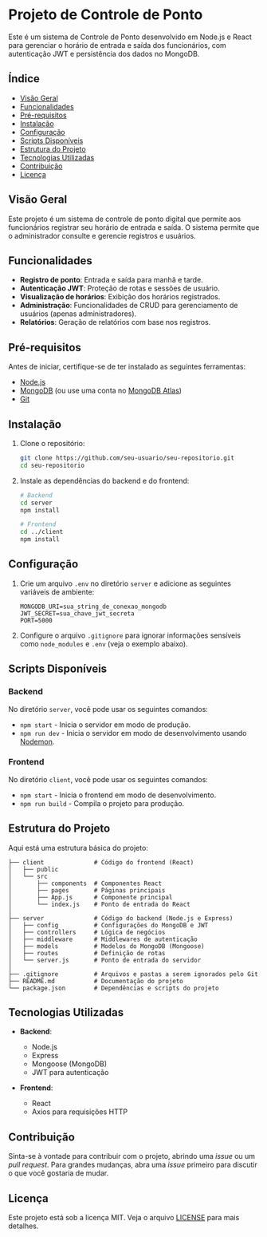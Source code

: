 
# Projeto de Controle de Ponto

Este é um sistema de Controle de Ponto desenvolvido em Node.js e React para gerenciar o horário de entrada e saída dos funcionários, com autenticação JWT e persistência dos dados no MongoDB.

## Índice
- [Visão Geral](#visão-geral)
- [Funcionalidades](#funcionalidades)
- [Pré-requisitos](#pré-requisitos)
- [Instalação](#instalação)
- [Configuração](#configuração)
- [Scripts Disponíveis](#scripts-disponíveis)
- [Estrutura do Projeto](#estrutura-do-projeto)
- [Tecnologias Utilizadas](#tecnologias-utilizadas)
- [Contribuição](#contribuição)
- [Licença](#licença)

## Visão Geral

Este projeto é um sistema de controle de ponto digital que permite aos funcionários registrar seu horário de entrada e saída. O sistema permite que o administrador consulte e gerencie registros e usuários. 

## Funcionalidades

- **Registro de ponto**: Entrada e saída para manhã e tarde.
- **Autenticação JWT**: Proteção de rotas e sessões de usuário.
- **Visualização de horários**: Exibição dos horários registrados.
- **Administração**: Funcionalidades de CRUD para gerenciamento de usuários (apenas administradores).
- **Relatórios**: Geração de relatórios com base nos registros.

## Pré-requisitos

Antes de iniciar, certifique-se de ter instalado as seguintes ferramentas:

- [Node.js](https://nodejs.org/)
- [MongoDB](https://www.mongodb.com/) (ou use uma conta no [MongoDB Atlas](https://www.mongodb.com/cloud/atlas))
- [Git](https://git-scm.com/)

## Instalação

1. Clone o repositório:
   ```bash
   git clone https://github.com/seu-usuario/seu-repositorio.git
   cd seu-repositorio
   ```

2. Instale as dependências do backend e do frontend:
   ```bash
   # Backend
   cd server
   npm install

   # Frontend
   cd ../client
   npm install
   ```

## Configuração

1. Crie um arquivo `.env` no diretório `server` e adicione as seguintes variáveis de ambiente:

   ```plaintext
   MONGODB_URI=sua_string_de_conexao_mongodb
   JWT_SECRET=sua_chave_jwt_secreta
   PORT=5000
   ```

2. Configure o arquivo `.gitignore` para ignorar informações sensíveis como `node_modules` e `.env` (veja o exemplo abaixo).

## Scripts Disponíveis

### Backend

No diretório `server`, você pode usar os seguintes comandos:

- `npm start` - Inicia o servidor em modo de produção.
- `npm run dev` - Inicia o servidor em modo de desenvolvimento usando [Nodemon](https://nodemon.io/).

### Frontend

No diretório `client`, você pode usar os seguintes comandos:

- `npm start` - Inicia o frontend em modo de desenvolvimento.
- `npm run build` - Compila o projeto para produção.

## Estrutura do Projeto

Aqui está uma estrutura básica do projeto:

```plaintext
├── client              # Código do frontend (React)
│   ├── public
│   └── src
│       ├── components  # Componentes React
│       ├── pages       # Páginas principais
│       ├── App.js      # Componente principal
│       └── index.js    # Ponto de entrada do React
│
├── server              # Código do backend (Node.js e Express)
│   ├── config          # Configurações do MongoDB e JWT
│   ├── controllers     # Lógica de negócios
│   ├── middleware      # Middlewares de autenticação
│   ├── models          # Modelos do MongoDB (Mongoose)
│   ├── routes          # Definição de rotas
│   └── server.js       # Ponto de entrada do servidor
│
├── .gitignore          # Arquivos e pastas a serem ignorados pelo Git
├── README.md           # Documentação do projeto
└── package.json        # Dependências e scripts do projeto
```

## Tecnologias Utilizadas

- **Backend**:
  - Node.js
  - Express
  - Mongoose (MongoDB)
  - JWT para autenticação

- **Frontend**:
  - React
  - Axios para requisições HTTP

## Contribuição

Sinta-se à vontade para contribuir com o projeto, abrindo uma *issue* ou um *pull request*. Para grandes mudanças, abra uma *issue* primeiro para discutir o que você gostaria de mudar.

## Licença

Este projeto está sob a licença MIT. Veja o arquivo [LICENSE](LICENSE) para mais detalhes.
